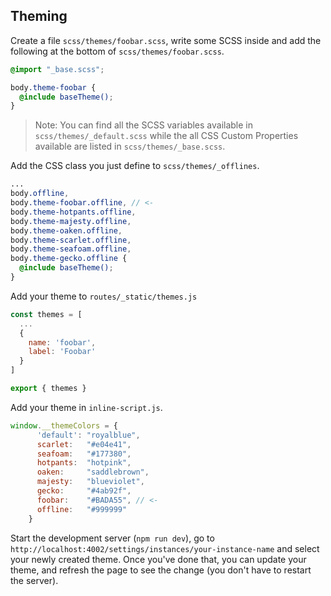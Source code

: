 ## Theming

Create a file `scss/themes/foobar.scss`, write some SCSS inside and add the following at the bottom of `scss/themes/foobar.scss`.
```scss
@import "_base.scss";

body.theme-foobar {
  @include baseTheme();
}
```

> Note: You can find all the SCSS variables available in `scss/themes/_default.scss` while the all CSS Custom Properties available are listed in `scss/themes/_base.scss`.

Add the CSS class you just define to `scss/themes/_offlines`.
```scss
...
body.offline,
body.theme-foobar.offline, // <-
body.theme-hotpants.offline,
body.theme-majesty.offline,
body.theme-oaken.offline,
body.theme-scarlet.offline,
body.theme-seafoam.offline,
body.theme-gecko.offline {
  @include baseTheme();
}

```

Add your theme to `routes/_static/themes.js`
```js
const themes = [
  ...
  {
    name: 'foobar',
    label: 'Foobar'
  }
]

export { themes }
```

Add your theme in `inline-script.js`.
```js
window.__themeColors = {
      'default': "royalblue",
      scarlet:   "#e04e41",
      seafoam:   "#177380",
      hotpants:  "hotpink",
      oaken:     "saddlebrown",
      majesty:   "blueviolet",
      gecko:     "#4ab92f",
      foobar:    "#BADA55", // <-
      offline:   "#999999"
    }
```

Start the development server (`npm run dev`), go to `http://localhost:4002/settings/instances/your-instance-name` and select your newly created theme. Once you've done that, you can update your theme, and refresh the page to see the change (you don't have to restart the server).
